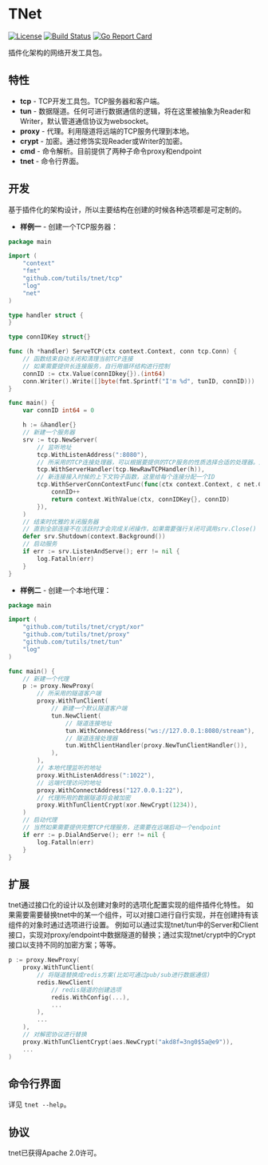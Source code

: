 # TNet

[![License](https://img.shields.io/:license-apache-blue.svg)](https://opensource.org/licenses/Apache-2.0)
[![Build Status](https://travis-ci.com/tutils/tnet.svg?branch=master)](https://travis-ci.com/tutils/tnet)
[![Go Report Card](https://goreportcard.com/badge/github.com/tutils/tnet)](https://goreportcard.com/report/github.com/tutils/tnet)

插件化架构的网络开发工具包。

## 特性

- **tcp** - TCP开发工具包。TCP服务器和客户端。
- **tun** - 数据隧道。任何可进行数据通信的逻辑，将在这里被抽象为Reader和Writer，默认管道通信协议为websocket。
- **proxy** - 代理。利用隧道将远端的TCP服务代理到本地。
- **crypt** - 加密。通过修饰实现Reader或Writer的加密。
- **cmd** - 命令解析。目前提供了两种子命令proxy和endpoint
- **tnet** - 命令行界面。

## 开发

基于插件化的架构设计，所以主要结构在创建的时候各种选项都是可定制的。

- **样例一** - 创建一个TCP服务器：

```go
package main

import (
    "context"
    "fmt"
    "github.com/tutils/tnet/tcp"
    "log"
    "net"
)

type handler struct {
}

type connIDKey struct{}

func (h *handler) ServeTCP(ctx context.Context, conn tcp.Conn) {
    // 函数结束自动关闭和清理当前TCP连接
    // 如果需要提供长连接服务，自行用循环结构进行控制
    connID := ctx.Value(connIDkey{}).(int64)
    conn.Writer().Write([]byte(fmt.Sprintf("I'm %d", tunID, connID)))
}

func main() {
    var connID int64 = 0

    h := &handler{}
    // 新建一个服务器
    srv := tcp.NewServer(
        // 监听地址
        tcp.WithListenAddress(":8080"),
    	// 所采用的TCP连接处理器，可以根据要提供的TCP服务的性质选择合适的处理器。这里使用原始TCP处理器
        tcp.WithServerHandler(tcp.NewRawTCPHandler(h)),
        // 新连接接入时候的上下文钩子函数，这里给每个连接分配一个ID
        tcp.WithServerConnContextFunc(func(ctx context.Context, c net.Conn) context.Context {
            connID++
            return context.WithValue(ctx, connIDKey{}, connID)
        }),
    )
    // 结束时优雅的关闭服务器
    // 直到全部连接不在活跃时才会完成关闭操作，如果需要强行关闭可调用srv.Close()
    defer srv.Shutdown(context.Background())
    // 启动服务
    if err := srv.ListenAndServe(); err != nil {
        log.Fatalln(err)
    }
}
```

- **样例二** - 创建一个本地代理：

```go
package main

import (
    "github.com/tutils/tnet/crypt/xor"
    "github.com/tutils/tnet/proxy"
    "github.com/tutils/tnet/tun"
    "log"
)

func main() {
    // 新建一个代理
    p := proxy.NewProxy(
    	// 所采用的隧道客户端
        proxy.WithTunClient(
            // 新建一个默认隧道客户端
            tun.NewClient(
            	// 隧道连接地址
                tun.WithConnectAddress("ws://127.0.0.1:8080/stream"),
                // 隧道连接处理器
                tun.WithClientHandler(proxy.NewTunClientHandler()),
            ),
        ),
        // 本地代理监听的地址
        proxy.WithListenAddress(":1022"),
        // 远端代理访问的地址
        proxy.WithConnectAddress("127.0.0.1:22"),
        // 代理所用的数据隧道将会被加密
        proxy.WithTunClientCrypt(xor.NewCrypt(1234)),
    )
    // 启动代理
    // 当然如果需要提供完整TCP代理服务，还需要在远端启动一个endpoint
    if err := p.DialAndServe(); err != nil {
        log.Fatalln(err)
    }
}
```

## 扩展

tnet通过接口化的设计以及创建对象时的选项化配置实现的组件插件化特性。
如果需要需要替换tnet中的某一个组件，可以对接口进行自行实现，并在创建持有该组件的对象时通过选项进行设置。
例如可以通过实现tnet/tun中的Server和Client接口，实现对proxy/endpoint中数据隧道的替换；通过实现tnet/crypt中的Crypt接口以支持不同的加密方案；等等。

```go
p := proxy.NewProxy(
    proxy.WithTunClient(
        // 将隧道替换成redis方案(比如可通过pub/sub进行数据通信)
        redis.NewClient(
            // redis隧道的创建选项
            redis.WithConfig(...),
            ...
        ),
        ...
    ),
    // 对解密协议进行替换
    proxy.WithTunClientCrypt(aes.NewCrypt("akd8f=3ng0$5a@e9")),
    ...
)

```
## 命令行界面

详见 ```tnet --help```。

## 协议

tnet已获得Apache 2.0许可。
